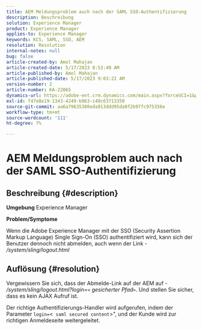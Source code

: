 ```yaml
---
title: AEM Meldungsproblem auch nach der SAML SSO-Authentifizierung
description: Beschreibung
solution: Experience Manager
product: Experience Manager
applies-to: Experience Manager
keywords: KCS, SAML, SSO, AEM
resolution: Resolution
internal-notes: null
bug: false
article-created-by: Amol Mahajan
article-created-date: 5/17/2023 8:53:49 AM
article-published-by: Amol Mahajan
article-published-date: 5/17/2023 9:03:22 AM
version-number: 2
article-number: KA-22065
dynamics-url: https://adobe-ent.crm.dynamics.com/main.aspx?forceUCI=1&pagetype=entityrecord&etn=knowledgearticle&id=35968450-90f4-ed11-8848-6045bd006d92
exl-id: f47e8e19-1343-4249-b963-c40c63713350
source-git-commit: aa6a79635380eda913ddd95da0f2b97fc975356e
workflow-type: tm+mt
source-wordcount: '111'
ht-degree: 7%

---
```


# AEM Meldungsproblem auch nach der SAML SSO-Authentifizierung

## Beschreibung {#description}

<b>Umgebung</b>
Experience Manager

<b>Problem/Symptome</b>

Wenn die Adobe Experience Manager mit der SSO (Security Assertion Markup Language) Single Sign-On (SSO) authentifiziert wird, kann sich der Benutzer dennoch nicht abmelden, auch wenn der Link - */system/sling/logout.html*


## Auflösung {#resolution}


Vergewissern Sie sich, dass der Abmelde-Link auf der AEM auf - */system/sling/logout.html?login=`<` gesicherter Pfad`>`*. Und stellen Sie sicher, dass es kein AJAX Aufruf ist.

Der richtige Authentifizierungs-Handler wird aufgerufen, indem der Parameter `login=`&lt;` saml secured content`>&quot;, und der Kunde wird zur richtigen Anmeldeseite weitergeleitet.
